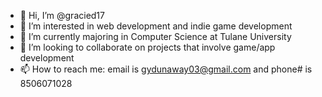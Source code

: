 - 👋 Hi, I’m @gracied17
- 👀 I’m interested in web development and indie game development
- 🌱 I’m currently majoring in Computer Science at Tulane University
- 💞️ I’m looking to collaborate on projects that involve game/app development
- 📫 How to reach me: email is gydunaway03@gmail.com and phone# is 8506071028

<!---
gracied17/gracied17 is a ✨ special ✨ repository because its `README.md` (this file) appears on your GitHub profile.
You can click the Preview link to take a look at your changes.
--->
